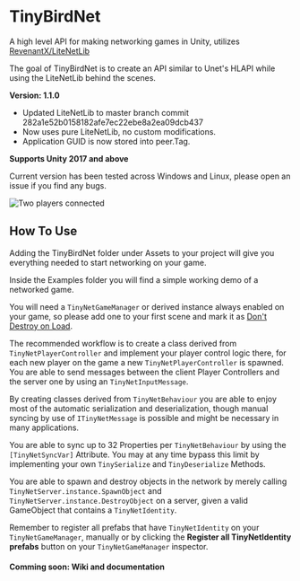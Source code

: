 # TinyBirdNet
A high level API for making networking games in Unity, utilizes [RevenantX/LiteNetLib](https://github.com/RevenantX/LiteNetLib)

The goal of TinyBirdNet is to create an API similar to Unet's HLAPI while using the LiteNetLib behind the scenes.


**Version: 1.1.0**
- Updated LiteNetLib to master branch commit 282a1e52b0158182afe7ec22ebe8a2ea09dcb437
- Now uses pure LiteNetLib, no custom modifications.
- Application GUID is now stored into peer.Tag.

**Supports Unity 2017 and above**

Current version has been tested across Windows and Linux, please open an issue if you find any bugs.

![Two players connected](https://i.imgur.com/pQJhZEd.png)


## How To Use

Adding the TinyBirdNet folder under Assets to your project will give you everything needed to start networking on your game.

Inside the Examples folder you will find a simple working demo of a networked game.

You will need a `TinyNetGameManager` or derived instance always enabled on your game, so please add one to your first scene and mark it as [Don't Destroy on Load](https://docs.unity3d.com/ScriptReference/Object.DontDestroyOnLoad.html).

The recommended workflow is to create a class derived from `TinyNetPlayerController` and implement your player control logic there, for each new player on the game a new `TinyNetPlayerController` is spawned. You are able to send messages between the client Player Controllers and the server one by using an `TinyNetInputMessage`.

By creating classes derived from `TinyNetBehaviour` you are able to enjoy most of the automatic serialization and deserialization, though manual syncing by use of `ITinyNetMessage` is possible and might be necessary in many applications.

You are able to sync up to 32 Properties per `TinyNetBehaviour` by using the `[TinyNetSyncVar]` Attribute.
You may at any time bypass this limit by implementing your own `TinySerialize` and `TinyDeserialize` Methods.

You are able to spawn and destroy objects in the network by merely calling `TinyNetServer.instance.SpawnObject` and `TinyNetServer.instance.DestroyObject` on a server, given a valid GameObject that contains a `TinyNetIdentity`.

Remember to register all prefabs that have `TinyNetIdentity` on your `TinyNetGameManager`, manually or by clicking the __Register all TinyNetIdentity prefabs__ button on your `TinyNetGameManager` inspector.


#### Comming soon: Wiki and documentation